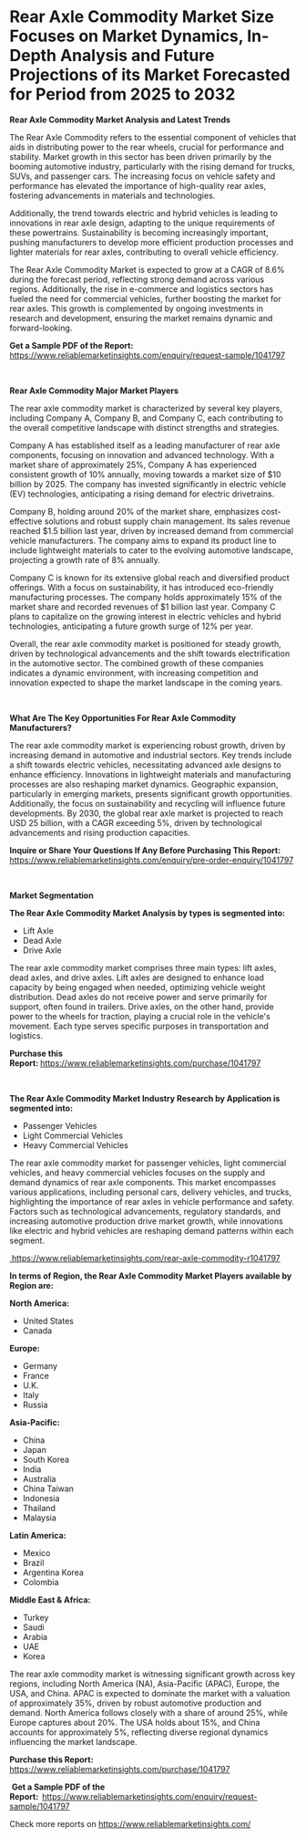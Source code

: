 <p><h1>Rear Axle Commodity Market Size Focuses on Market Dynamics, In-Depth Analysis and Future Projections of its Market Forecasted for Period from 2025 to 2032</h1></p><p><strong>Rear Axle Commodity Market Analysis and Latest Trends</strong></p>
<p><p>The Rear Axle Commodity refers to the essential component of vehicles that aids in distributing power to the rear wheels, crucial for performance and stability. Market growth in this sector has been driven primarily by the booming automotive industry, particularly with the rising demand for trucks, SUVs, and passenger cars. The increasing focus on vehicle safety and performance has elevated the importance of high-quality rear axles, fostering advancements in materials and technologies.</p><p>Additionally, the trend towards electric and hybrid vehicles is leading to innovations in rear axle design, adapting to the unique requirements of these powertrains. Sustainability is becoming increasingly important, pushing manufacturers to develop more efficient production processes and lighter materials for rear axles, contributing to overall vehicle efficiency.</p><p>The Rear Axle Commodity Market is expected to grow at a CAGR of 8.6% during the forecast period, reflecting strong demand across various regions. Additionally, the rise in e-commerce and logistics sectors has fueled the need for commercial vehicles, further boosting the market for rear axles. This growth is complemented by ongoing investments in research and development, ensuring the market remains dynamic and forward-looking.</p></p>
<p><strong>Get a Sample PDF of the Report:&nbsp;</strong> <a href="https://www.reliablemarketinsights.com/enquiry/request-sample/1041797?utm_campaign=2747&utm_medium=2&utm_source=Github&utm_content=ia&utm_term=28022025&utm_id=rear-axle-commodity">https://www.reliablemarketinsights.com/enquiry/request-sample/1041797</a></p>
<p>&nbsp;</p>
<p><strong>Rear Axle Commodity Major Market Players</strong></p>
<p><p>The rear axle commodity market is characterized by several key players, including Company A, Company B, and Company C, each contributing to the overall competitive landscape with distinct strengths and strategies.</p><p>Company A has established itself as a leading manufacturer of rear axle components, focusing on innovation and advanced technology. With a market share of approximately 25%, Company A has experienced consistent growth of 10% annually, moving towards a market size of $10 billion by 2025. The company has invested significantly in electric vehicle (EV) technologies, anticipating a rising demand for electric drivetrains.</p><p>Company B, holding around 20% of the market share, emphasizes cost-effective solutions and robust supply chain management. Its sales revenue reached $1.5 billion last year, driven by increased demand from commercial vehicle manufacturers. The company aims to expand its product line to include lightweight materials to cater to the evolving automotive landscape, projecting a growth rate of 8% annually.</p><p>Company C is known for its extensive global reach and diversified product offerings. With a focus on sustainability, it has introduced eco-friendly manufacturing processes. The company holds approximately 15% of the market share and recorded revenues of $1 billion last year. Company C plans to capitalize on the growing interest in electric vehicles and hybrid technologies, anticipating a future growth surge of 12% per year.</p><p>Overall, the rear axle commodity market is positioned for steady growth, driven by technological advancements and the shift towards electrification in the automotive sector. The combined growth of these companies indicates a dynamic environment, with increasing competition and innovation expected to shape the market landscape in the coming years.</p></p>
<p>&nbsp;</p>
<p><strong>What Are The Key Opportunities For Rear Axle Commodity Manufacturers?</strong></p>
<p><p>The rear axle commodity market is experiencing robust growth, driven by increasing demand in automotive and industrial sectors. Key trends include a shift towards electric vehicles, necessitating advanced axle designs to enhance efficiency. Innovations in lightweight materials and manufacturing processes are also reshaping market dynamics. Geographic expansion, particularly in emerging markets, presents significant growth opportunities. Additionally, the focus on sustainability and recycling will influence future developments. By 2030, the global rear axle market is projected to reach USD 25 billion, with a CAGR exceeding 5%, driven by technological advancements and rising production capacities.</p></p>
<p><strong>Inquire or Share Your Questions If Any Before Purchasing This Report:</strong> <a href="https://www.reliablemarketinsights.com/enquiry/pre-order-enquiry/1041797?utm_campaign=2747&utm_medium=2&utm_source=Github&utm_content=ia&utm_term=28022025&utm_id=rear-axle-commodity">https://www.reliablemarketinsights.com/enquiry/pre-order-enquiry/1041797</a></p>
<p>&nbsp;</p>
<p><strong>Market Segmentation</strong></p>
<p><strong>The Rear Axle Commodity Market Analysis by types is segmented into:</strong></p>
<p><ul><li>Lift Axle</li><li>Dead Axle</li><li>Drive Axle</li></ul></p>
<p><p>The rear axle commodity market comprises three main types: lift axles, dead axles, and drive axles. Lift axles are designed to enhance load capacity by being engaged when needed, optimizing vehicle weight distribution. Dead axles do not receive power and serve primarily for support, often found in trailers. Drive axles, on the other hand, provide power to the wheels for traction, playing a crucial role in the vehicle's movement. Each type serves specific purposes in transportation and logistics.</p></p>
<p><strong>Purchase this Report:&nbsp;</strong><a href="https://www.reliablemarketinsights.com/purchase/1041797?utm_campaign=2747&utm_medium=2&utm_source=Github&utm_content=ia&utm_term=28022025&utm_id=rear-axle-commodity">https://www.reliablemarketinsights.com/purchase/1041797</a></p>
<p>&nbsp;</p>
<p><strong>The Rear Axle Commodity Market Industry Research by Application is segmented into:</strong></p>
<p><ul><li>Passenger Vehicles</li><li>Light Commercial Vehicles</li><li>Heavy Commercial Vehicles</li></ul></p>
<p><p>The rear axle commodity market for passenger vehicles, light commercial vehicles, and heavy commercial vehicles focuses on the supply and demand dynamics of rear axle components. This market encompasses various applications, including personal cars, delivery vehicles, and trucks, highlighting the importance of rear axles in vehicle performance and safety. Factors such as technological advancements, regulatory standards, and increasing automotive production drive market growth, while innovations like electric and hybrid vehicles are reshaping demand patterns within each segment.</p></p>
<p><a href="https://www.reliablemarketinsights.com/rear-axle-commodity-r1041797?utm_campaign=2747&utm_medium=2&utm_source=Github&utm_content=ia&utm_term=28022025&utm_id=rear-axle-commodity">&nbsp;https://www.reliablemarketinsights.com/rear-axle-commodity-r1041797</a></p>
<p><strong>In terms of Region, the Rear Axle Commodity Market Players available by Region are:</strong></p>
<p>
    <p> <strong> North America: </strong>
        <ul>
            <li>United States</li>
            <li>Canada</li>
        </ul>
        </p> 
    <p> <strong> Europe: </strong>
        <ul>
            <li>Germany</li>
            <li>France</li>
            <li>U.K.</li>
            <li>Italy</li>
            <li>Russia</li>
        </ul>
        </p> 
    <p> <strong> Asia-Pacific: </strong>
        <ul>
            <li>China</li>
            <li>Japan</li>
            <li>South Korea</li>
            <li>India</li>
            <li>Australia</li>
            <li>China Taiwan</li>
            <li>Indonesia</li>
            <li>Thailand</li>
            <li>Malaysia</li>
        </ul>
        </p> 
    <p> <strong> Latin America: </strong>
        <ul>
            <li>Mexico</li>
            <li>Brazil</li>
            <li>Argentina Korea</li>
            <li>Colombia</li>
        </ul>
        </p> 
    <p> <strong> Middle East & Africa: </strong>
        <ul>
            <li>Turkey</li>
            <li>Saudi</li>
            <li>Arabia</li>
            <li>UAE</li>
            <li>Korea</li>
        </ul>
    </p>
    </p>
<p><p>The rear axle commodity market is witnessing significant growth across key regions, including North America (NA), Asia-Pacific (APAC), Europe, the USA, and China. APAC is expected to dominate the market with a valuation of approximately 35%, driven by robust automotive production and demand. North America follows closely with a share of around 25%, while Europe captures about 20%. The USA holds about 15%, and China accounts for approximately 5%, reflecting diverse regional dynamics influencing the market landscape.</p></p>
<p><strong>Purchase this Report: </strong><a href="https://www.reliablemarketinsights.com/purchase/1041797?utm_campaign=2747&utm_medium=2&utm_source=Github&utm_content=ia&utm_term=28022025&utm_id=rear-axle-commodity">https://www.reliablemarketinsights.com/purchase/1041797</a></p>
<p>&nbsp;<strong>Get a Sample PDF of the Report:&nbsp;&nbsp;</strong><a href="https://www.reliablemarketinsights.com/enquiry/request-sample/1041797?utm_campaign=2747&utm_medium=2&utm_source=Github&utm_content=ia&utm_term=28022025&utm_id=rear-axle-commodity">https://www.reliablemarketinsights.com/enquiry/request-sample/1041797</a></p>
<p><strong></strong></p>
<p>Check more reports on <a href="https://www.reliablemarketinsights.com/?utm_campaign=2747&utm_medium=2&utm_source=Github&utm_content=ia&utm_term=28022025&utm_id=rear-axle-commodity">https://www.reliablemarketinsights.com/</a></p>